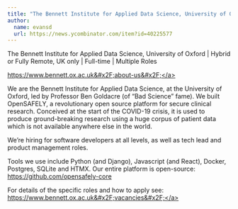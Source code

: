 ```yaml
---
title: "The Bennett Institute for Applied Data Science, University of Oxford : Hybrid or Fully Remote, UK only"
author:
  name: evansd
  url: https://news.ycombinator.com/item?id=40225577
---
```

The Bennett Institute for Applied Data Science, University of Oxford | Hybrid or Fully Remote, UK only | Full-time | Multiple Roles

<a href="https:&#x2F;&#x2F;www.bennett.ox.ac.uk&#x2F;about-us&#x2F;" rel="nofollow">https:&#x2F;&#x2F;www.bennett.ox.ac.uk&#x2F;about-us&#x2F;</a>

We are the Bennett Institute for Applied Data Science, at the University of Oxford, led by Professor Ben Goldacre (of “Bad Science” fame). We built OpenSAFELY, a revolutionary open source platform for secure clinical research. Conceived at the start of the COVID-19 crisis, it is used to produce ground-breaking research using a huge corpus of patient data which is not available anywhere else in the world.

We’re hiring for software developers at all levels, as well as tech lead and product management roles.

Tools we use include Python (and Django), Javascript (and React), Docker, Postgres, SQLite and HTMX. Our entire platform is open-source:
<a href="https:&#x2F;&#x2F;github.com&#x2F;opensafely-core">https:&#x2F;&#x2F;github.com&#x2F;opensafely-core</a>

For details of the specific roles and how to apply see:
<a href="https:&#x2F;&#x2F;www.bennett.ox.ac.uk&#x2F;vacancies&#x2F;" rel="nofollow">https:&#x2F;&#x2F;www.bennett.ox.ac.uk&#x2F;vacancies&#x2F;</a>
